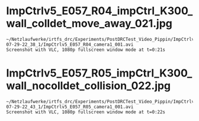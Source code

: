 # ImpCtrlv5_E057_R04_impCtrl_K300_wall_colldet_move_away_021.jpg

    ~/Netzlaufwerke/irtfs_drc/Experiments/PostDRCTest_Video_Pippin/ImpCtrlv5_E057/ImpCtrlv5_E057_R04_impCtrl_K300_wall_colldet_higher_SI_E082_CollisionGrasp_3_2015-07-29-22_38_1/ImpCtrlv5_E057_R04_camera1_001.avi
    Screenshot with VLC, 1080p fullscreen window mode at t=0:21s

# ImpCtrlv5_E057_R05_impCtrl_K300_wall_nocolldet_collision_022.jpg

    ~/Netzlaufwerke/irtfs_drc/Experiments/PostDRCTest_Video_Pippin/ImpCtrlv5_E057/ImpCtrlv5_E057_R05_impCtrl_K300_wall_nocolldet_higher_SI_E082_CollisionGrasp_3_2015-07-29-22_43_1/ImpCtrlv5_E057_R05_camera1_001.avi
    Screenshot with VLC, 1080p fullscreen window mode at t=0:22s
